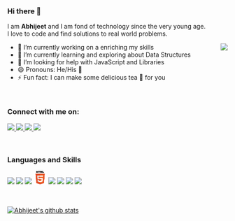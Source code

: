 ### Hi there 👋
I am __Abhijeet__ and I am fond of technology since the very young age. <br>
I love to code and find solutions to real world problems.

- 🔭 I’m currently working on a enriching my skills            <img src="https://raw.githubusercontent.com/coderAbhii/coderAbhii/master/cartoon.png" align="right" height = 200/>
- 🌱 I’m currently learning and exploring about Data Structures
- 🤔 I’m looking for help with JavaScript and Libraries
- 😄 Pronouns: He/His :boy:
- ⚡ Fun fact: I can make some delicious tea :tea: for you

<br>

### Connect with me on: <br>

<a href="http://linkedin.com/in/abhijeet-dhanwate" > <img src="https://raw.githubusercontent.com/coderAbhii/coderAbhii/master/linkedin.jpeg" height= 30px /> </a>    <a href="http://instagram.com/they_call_me_abhii" > <img src="https://raw.githubusercontent.com/coderAbhii/coderAbhii/master/instagram.jpeg" height= 30px /> </a>    <a href="http://twitter.com/abhi_3309" > <img src="https://raw.githubusercontent.com/coderAbhii/coderAbhii/master/twitter.png" height= 30px /> </a>   <a href="mailto:iamdhanwate@gmail.com" > <img src="https://raw.githubusercontent.com/coderAbhii/coderAbhii/master/gmail.png" height = 30px /> </a>   

<br>

### Languages and Skills

<img src="https://raw.githubusercontent.com/coderAbhii/coderAbhii/master/python.png" height= 30px />   <img src="https://raw.githubusercontent.com/coderAbhii/coderAbhii/master/c.png" height= 30px />    <img src="https://raw.githubusercontent.com/coderAbhii/coderAbhii/master/cpp.png" height= 30px />    <img src="html5.png" height= 30px />    <img src="https://raw.githubusercontent.com/coderAbhii/coderAbhii/master/css3.png" height= 30px />   <img src="https://raw.githubusercontent.com/coderAbhii/coderAbhii/master/django.png" height= 30px />   <img src="https://raw.githubusercontent.com/coderAbhii/coderAbhii/master/android.png" height= 30px />    <img src="https://raw.githubusercontent.com/coderAbhii/coderAbhii/master/react.jpeg" height= 30px />

<br><br>
[![Abhijeet's github stats](https://github-readme-stats.vercel.app/api?username=amdhanwate)](https://github.com/coderAbhii/github-readme-stats)
